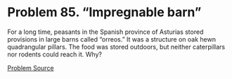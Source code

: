 # Problem 85. “Impregnable barn”

For a long time, peasants in the Spanish province of Asturias stored provisions in large barns called “orreos.” It was a structure on oak hewn quadrangular pillars. The food was stored outdoors, but neither caterpillars nor rodents could reach it. Why?

[Problem Source](https://www.trizland.ru/tasks/5063/)